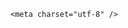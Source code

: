 <!DOCTYPE html>
<html lang="zh-CN">

<head>
    
<title>女子家门口被“精神病患者”刺10刀身亡，嫌犯曾多次滋扰住户，这种人怎么管？物业应担责吗？_腾讯新闻</title>
<meta name="keywords" content="精神病患者,嫌犯,刀具,刑事责任能力,居民">
<meta name="description" content="成都27岁女子在家门口遇害一案有了新进展。5月24日，南都记者从被害人母亲处获悉，该案将于27日9时30分在成都市中级人民法院公开审理。起诉书提到，被告人梁某某无故滋扰他人并持刀故意剥夺他人生命，其行为已触犯刑法，应当以故意杀人罪追究其刑事责任。被害人母亲表示，女儿已经入土为安。母女二人的聊天记录。被告人曾多...">
<meta name="author" content="腾讯网">
<meta name="copyright" content="Copyright 1998 - 2025 Tencent. All Rights Reserved">
<meta property="og:type" content="news" />

<meta property="og:title" content="女子家门口被“精神病患者”刺10刀身亡，嫌犯曾多次滋扰住户，这种人怎么管？物业应担责吗？_腾讯新闻" />
<meta property="og:description" content="成都27岁女子在家门口遇害一案有了新进展。5月24日，南都记者从被害人母亲处获悉，该案将于27日9时30分在成都市中级人民法院公开审理。起诉书提到，被告人梁某某无故滋扰他人并持刀故意剥夺他人生命，其行为已触犯刑法，应当以故意杀人罪追究其刑事责任。被害人母亲表示，女儿已经入土为安。母女二人的聊天记录。被告人曾多..." />
<meta property="og:url" content="https://news.qq.com/rain/a/20250524Q0404Z00" />
<meta property="og:image" content="https://inews.gtimg.com/news_ls/OkRddqRmwuzgMUOsS-tZ9yJlFyChEsIe55NKoLbG9457sAA_640330/0" />
<meta property="article:author" content="" />
<meta property="article:published_time" content="2025-05-26 11:50:49" />
<meta property="category" content="" />

    <meta charset="utf-8" />
<meta http-equiv="X-UA-Compatible" content="IE=Edge" />
<meta name="viewport" content="width=device-width, initial-scale=1, shrink-to-fit=no" />
<link rel="dns-prefetch" href="mat1.gtimg.com">
<link rel="dns-prefetch" href="i.news.qq.com">
<link rel="shortcut icon" href="https://mat1.gtimg.com/qqcdn/qqindex2021/favicon.ico">
<script nomodule="true" src="https://mat1.gtimg.com/qqcdn/qqindex2021/common-static/20240515201444/core3-37-1.min.js"></script>
<script>
  try {
    if (!window.IntersectionObserver) {
      var observerScript = document.createElement('script');
      observerScript.src = "https://mat1.gtimg.com/qqcdn/qqindex2021/common-static/20241024141058/intersection-observer-polyfill.js";
      document.head.appendChild(observerScript);
    }
  } catch (error) {}
</script>

<script>
  try {
    if (!Element.prototype.scrollTo) {
      var scrollScript = document.createElement('script');
      scrollScript.src = "https://mat1.gtimg.com/qqcdn/qqindex2021/common-static/20241025153001/scroll-behavior-polyfill.js";
      document.head.appendChild(scrollScript);
    }
  } catch (error) {}
</script>
<script>
  try {
    if ('scrollRestoration' in window.history) {
      window.history.scrollRestoration = 'manual';
    }
    window.isPcClient = Boolean(window.electron) && (
      window.navigator.userAgent.indexOf('pc-client') > 0 ||
      window.navigator.userAgent.indexOf('TencentNews') > 0
    );
  } catch {}
</script>
<script>
  try {
    if (window.isPcClient) {
      var bodyStyle = document.createElement('style');
      bodyStyle.innerText = 'body{ zoom: 0.95 }';
      document.head.appendChild(bodyStyle);
    }
  } catch {}
</script>
<script>
  window.DATA = {"detail_entry":{"is_orignal":1,"orignal_entry":1},"questionInfo":{"relate_extend_infos":[{"longtitle":"27岁女子在家门口被捅刺10刀身亡，嫌犯曾多次持刀敲门滋扰小区住户","picShowType":"90092","thumbnails_qqnews":["https://inews.gtimg.com/news_ls/O_cm4CAGYy1ZxmYkaiD5jLAzlAGncCGppjbXbkvA6i9rUAA_294195/0"],"title":"27岁女子在家门口被捅刺10刀身亡，嫌犯曾多次持刀敲门滋扰小区住户","url":"https://view.inews.qq.com/a/20250524A02VLR00","abstract":"成都27岁女子在家门口遇害一案有了新进展。5月24日，南都记者从被害人母亲处获悉，该案将于27日9时30分在成都市中级人民法院公开审理。起诉书提到，被告人梁某某无故滋扰他人并持刀故意剥夺他人生命，其行为已触犯刑法，应当以故意杀人罪追究其刑事责任。被害人母亲表示，女儿已经入土为安。母女二人的聊天记录。被告人曾多...","articletype":"0","id":"20250524A02VLR00"}],"thumbnails_qqnews":["https://inews.gtimg.com/om_ls/OOyqYNV0u8k4ecoy4xNDf6QGzFdxhWZTY3AxFdH9vjLXwAA_294195/0"],"title":"女子家门口被“精神病患者”刺10刀身亡，嫌犯曾多次滋扰住户，这种人怎么管？物业应担责吗？","url":"http://view.inews.qq.com/a/20250524Q0404Z00","abstract":"","id":"20250524Q0404Z00","longtitle":"女子在家门口被曾多次滋扰住户的“精神病”刺死，物业应担责吗？","question_short_title":"女子家门口被“精神病患者”刺10刀身亡，嫌犯曾多次滋扰住户，这种人怎么管？物业应担责吗？"},"url":"https://view.inews.qq.com/a/20250524Q0404Z00","commentid":"","content":null,"copyright_wording_share":"免责声明","shareDesc":"腾讯新闻","atype":232,"channelEntryJumpType":1,"relate_extend_infos":{"title":"27岁女子在家门口被捅刺10刀身亡，嫌犯曾多次持刀敲门滋扰小区住户","url":"http://view.inews.qq.com/a/20250524A02VLR00","abstract":"成都27岁女子在家门口遇害一案有了新进展。5月24日，南都记者从被害人母亲处获悉，该案将于27日9时30分在成都市中级人民法院公开审理。起诉书提到，被告人梁某某无故滋扰他人并持刀故意剥夺他人生命，其行为已触犯刑法，应当以故意杀人罪追究其刑事责任。被害人母亲表示，女儿已经入土为安。母女二人的聊天记录。被告人曾多...","id":"20250524A02VLR00","imgURL":"https://inews.gtimg.com/news_ls/O_cm4CAGYy1ZxmYkaiD5jLAzlAGncCGppjbXbkvA6i9rUAA_640330/0","imgURLSmall":"https://inews.gtimg.com/news_ls/O_cm4CAGYy1ZxmYkaiD5jLAzlAGncCGppjbXbkvA6i9rUAA_150120/0","longTitle":"27岁女子在家门口被捅刺10刀身亡，嫌犯曾多次持刀敲门滋扰小区住户"},"remarks":"","ret":0,"attribute":{},"enableDiffusion":1,"forbidCommentUpDown":0,"isSensitive":0,"already_answer":false,"adInfo":{"openAdsComment":1,"openAdsPhotos":1,"openAdsText":1,"openRelatedNewsAd":1,"openAds":1},"closeCommentBanner":0,"emojiSwitch":1,"id":"20250524Q0404Z00","is_deleted":0,"news_app_recommend_status":4,"news_update_time":1748258723,"ai_switch":true,"article_category":"229","copyright_share":"本文来自腾讯新闻客户端创作者，不代表腾讯新闻的观点和立场。","final_declare":["个人观点，仅供参考"],"iNewsRecommendLevel":1,"intro":"","likeInfo":0,"question_id":"","FadCid":"","abstract":"","extra_property":{"FeedbackDetailDisableInsert":1,"zanSkinType":""},"safe_cntl":{"emoticon_comment_mode":0,"close_share_pull":0,"close_all_ad":0,"close_all_emoticon_comment":0,"close_all_favorite":0,"close_all_rel":0,"close_comment_dislike":0,"close_global_news_sis":0,"close_relate_thing":0},"time":"2025-05-24 12:33:33","shareImg":"https://inews.gtimg.com/om_ls/OOyqYNV0u8k4ecoy4xNDf6QGzFdxhWZTY3AxFdH9vjLXwAA_870492/0","answer_num":1,"all_long_pic":1,"categoryrray":{"category_id":"229","sub_category_id":"529"},"content_words_num":40,"self_declare":{"declare":"个人观点，仅供参考"},"surl":"https://view.inews.qq.com/a/20250524Q0404Z00","title":"女子家门口被“精神病患者”刺10刀身亡，嫌犯曾多次滋扰住户，这种人怎么管？物业应担责吗？","card":{"uin":"ecbe89d289b6198c7996f16538ebc224f9","vip_icon_night":"http://inews.gtimg.com/newsapp_ls/0/14876052067/0","vip_type_new":"30012","cpLevel":2,"desc":"腾讯新闻问答课代表，结合当下热点新闻和网友热议，发现好问题，期待好回答。","update_frequency":"1970-01-01 08:00:00","vip_desc":"腾讯新闻问答课代表官方账号","chlid":"22983986","msgEntry":1,"vip_type":"30012","suid":"8QMc339d5IQeuTzY5QN3","liveInfo":{},"chlname":"问答课代表","icon":"https://inews.gtimg.com/om_ls/OPBO91JgEbYG-O62jC2hCRA_yoydsA8oEANb87pxgNxKgAA_200200/0","vip_place":"left","vip_icon":"http://inews.gtimg.com/newsapp_ls/0/14876051701/0"},"disableDeclare":1,"emojiRelatedSwitch":1,"cms_id":"20250524Q0404Z00","articleId":"20250526Q02ZQO00","article_type":232,"tags":"","desc":"成都27岁女子在家门口遇害一案有了新进展。5月24日，南都记者从被害人母亲处获悉，该案将于27日9时30分在成都市中级人民法院公开审理。起诉书提到，被告人梁某某无故滋扰他人并持刀故意剥夺他人生命，其行为已触犯刑法，应当以故意杀人罪追究其刑事责任。被害人母亲表示，女儿已经入土为安。母女二人的聊天记录。被告人曾多...","videoArr":[]};
</script>
<script>
  window.channelInfo = {"channelConfig":{"channelNav":[{"_auto_id":"1","active_alien_img":"","alien_img":"","channel_id":"news_news_home","is_local":"0","link":"https://www.qq.com","name_cn":"首页","name_en":"home"},{"_auto_id":"2","active_alien_img":"","alien_img":"","channel_id":"news_news_top","is_local":"0","link":"","name_cn":"要闻","name_en":"news"},{"_auto_id":"4","active_alien_img":"","alien_img":"","channel_id":"news_news_bj","is_local":"1","link":"","name_cn":"北京","name_en":"bj"},{"_auto_id":"5","active_alien_img":"","alien_img":"","channel_id":"news_news_finance","is_local":"0","link":"","name_cn":"财经","name_en":"finance"},{"_auto_id":"6","active_alien_img":"","alien_img":"","channel_id":"news_news_tech","is_local":"0","link":"","name_cn":"科技","name_en":"tech"},{"_auto_id":"7","active_alien_img":"","alien_img":"","channel_id":"tv","is_local":"0","link":"https://v.qq.com/channel/tv/?ptag=qqnews","name_cn":"电视剧","name_en":"tv"},{"_auto_id":"8","active_alien_img":"","alien_img":"","channel_id":"news_news_qa","is_local":"0","link":"","name_cn":"热问","name_en":"qa"},{"_auto_id":"9","active_alien_img":"","alien_img":"","channel_id":"news_news_ent","is_local":"0","link":"","name_cn":"娱乐","name_en":"ent"},{"_auto_id":"10","active_alien_img":"","alien_img":"","channel_id":"variety","is_local":"0","link":"https://v.qq.com/channel/variety/?ptag=qqnews","name_cn":"综艺","name_en":"variety"},{"_auto_id":"11","active_alien_img":"","alien_img":"","channel_id":"news_news_sports","is_local":"0","link":"","name_cn":"体育","name_en":"sports"},{"_auto_id":"13","active_alien_img":"","alien_img":"","channel_id":"news_news_nba","is_local":"0","link":"","name_cn":"NBA","name_en":"nba"},{"_auto_id":"14","active_alien_img":"","alien_img":"","channel_id":"news_news_world","is_local":"0","link":"","name_cn":"国际","name_en":"world"},{"_auto_id":"15","active_alien_img":"","alien_img":"","channel_id":"news_news_mil","is_local":"0","link":"","name_cn":"军事","name_en":"milite"},{"_auto_id":"16","active_alien_img":"","alien_img":"","channel_id":"news_news_auto","is_local":"0","link":"","name_cn":"汽车","name_en":"auto"},{"_auto_id":"17","active_alien_img":"","alien_img":"","channel_id":"news_news_house","is_local":"0","link":"","name_cn":"房产","name_en":"house"},{"_auto_id":"18","active_alien_img":"","alien_img":"","channel_id":"news_news_edu","is_local":"0","link":"","name_cn":"教育","name_en":"edu"},{"_auto_id":"19","active_alien_img":"","alien_img":"","channel_id":"news_news_antip","is_local":"0","link":"","name_cn":"健康","name_en":"health"},{"_auto_id":"20","active_alien_img":"","alien_img":"","channel_id":"news_news_video","is_local":"0","link":"","name_cn":"视频","name_en":"video"},{"_auto_id":"21","active_alien_img":"","alien_img":"","channel_id":"news_news_game","is_local":"0","link":"","name_cn":"游戏","name_en":"games"},{"_auto_id":"22","active_alien_img":"","alien_img":"","channel_id":"news_news_nchupin","is_local":"0","link":"","name_cn":"眼界","name_en":"chupin"},{"_auto_id":"24","active_alien_img":"","alien_img":"","channel_id":"news_news_football","is_local":"0","link":"","name_cn":"足球","name_en":"football"},{"_auto_id":"25","active_alien_img":"","alien_img":"","channel_id":"news_news_kepu","is_local":"0","link":"","name_cn":"科学","name_en":"kepu"},{"_auto_id":"26","active_alien_img":"","alien_img":"","channel_id":"news_news_digi","is_local":"0","link":"","name_cn":"数码","name_en":"digi"},{"_auto_id":"28","active_alien_img":"","alien_img":"","channel_id":"ymzx","is_local":"0","link":"https://gamer.qq.com/v2/cloudgame/game/96897?ichannel=txxwpc0Ftxxwpc1","name_cn":"元梦之星","name_en":"news_news_ymzx"},{"_auto_id":"31","active_alien_img":"","alien_img":"","channel_id":"movie","is_local":"0","link":"https://v.qq.com/channel/movie/?ptag=qqnews","name_cn":"电影","name_en":"movie"},{"_auto_id":"32","active_alien_img":"","alien_img":"","channel_id":"news_news_esport","is_local":"0","link":"","name_cn":"电竞","name_en":"esport"},{"_auto_id":"34","active_alien_img":"","alien_img":"","channel_id":"news_news_history","is_local":"0","link":"","name_cn":"历史","name_en":"history"},{"_auto_id":"35","active_alien_img":"","alien_img":"","channel_id":"news_news_baby","is_local":"0","link":"","name_cn":"育儿","name_en":"baby"},{"_auto_id":"36","active_alien_img":"","alien_img":"","channel_id":"hbjy","is_local":"0","link":"https://gp.qq.com/act/a20250421mnqlx/news.shtml","name_cn":"和平精英","name_en":"news_news_hbjy"},{"_auto_id":"37","active_alien_img":"","alien_img":"","channel_id":"cloud_gamer","is_local":"0","link":"https://gamer.qq.com/?ichannel=txxwpc0Ftxxwpc1","name_cn":"云游戏","name_en":"cloud_gamer"},{"_auto_id":"38","active_alien_img":"","alien_img":"","channel_id":"news_news_lic","is_local":"0","link":"","name_cn":"理财","name_en":"finance_licai"},{"_auto_id":"39","active_alien_img":"","alien_img":"","channel_id":"news_news_istock","is_local":"0","link":"","name_cn":"股票","name_en":"finance_stock"},{"_auto_id":"40","active_alien_img":"","alien_img":"","channel_id":"ren_min_shi_pin","is_local":"0","link":"https://news.qq.com/omn/author/8QMd3Hld74cbujbY?tab=om_video","name_cn":"人民视频","name_en":"ren_min_shi_pin"},{"_auto_id":"41","active_alien_img":"","alien_img":"","channel_id":"news_news_weather","is_local":"0","link":"https://tianqi.qq.com/index.htm","name_cn":"天气","name_en":"weather"}]}};
</script>
<script>
  window.articleConfig = {"rightConfig":[{"_auto_id":"1","category_key":"default","modules":"{\"moduleList\":[{\"title\":\"精选视频\",\"id\":\"video_album\",\"videoType\":\"tag\",\"videoId\":\"aUepxrtchGM=\"},{\"title\":\"下载条\",\"id\":\"download_banner\",\"isSticky\":1},{\"title\":\"热点榜\",\"id\":\"hot_rank_list\",\"isSticky\":1},{\"title\":\"广告推广\",\"id\":\"ssp_ad_module\",\"category\":\"ad_ssp\",\"loid\":\"109\",\"isSticky\":1}]}"}],"tonglanAdConfig":[],"bottomConfig":[],"videoAdConfig":[],"rightGameConfig":[]};
</script>
<script src="https://mat1.gtimg.com/www/js/emonitor/custom_ed041a23.js" charset="utf-8"></script>
<script>
  try {
    window.emonitorIns = emonitor.create({
      name: 'newsqq_quesionArticle',
      atta: {
        name: 'newsqq',
      },
      mode: '007',
    });
  } catch (err) {
    console.warn(err);
  }
</script>
<link href="https://mat1.gtimg.com/qqcdn/qqindex2021/common-static/hel/qqnews-pc-dc_20250515055953/static/css/qa.css" rel="stylesheet">

<script>window.__HEL_PRESET_META__={"qqnews-pc-components":{"app":{"id":1366,"name":"qqnews-pc-components","app_group_name":"qqnews-pc-components","proj_ver":{"map":{},"utime":0},"online_version":"qqnews-pc-components_20250515055747","build_version":"qqnews-pc-components_20250520070753","update_at":"2025-05-20T11:08:42.000Z","desc":"set by [init], from container [formal.pc.dc.tj100993] worker [1]"},"version":{"sub_app_name":"qqnews-pc-components","sub_app_version":"qqnews-pc-components_20250520070753","src_map":{"webDirPath":"https://mat1.gtimg.com/qqcdn/qqindex2021/common-static/hel/qqnews-pc-components_20250520070753","htmlIndexSrc":"https://mat1.gtimg.com/qqcdn/qqindex2021/common-static/hel/qqnews-pc-components_20250520070753/index.html","extractMode":"all","iframeSrc":"","chunkCssSrcList":["https://mat1.gtimg.com/qqcdn/qqindex2021/common-static/hel/qqnews-pc-components_20250520070753/static/css/index.css"],"chunkJsSrcList":["https://mat1.gtimg.com/qqcdn/qqindex2021/common-static/hel/qqnews-pc-components_20250520070753/static/js/index.js"],"staticCssSrcList":[],"staticJsSrcList":["https://mat1.gtimg.com/qqcdn/qqindex2021/static/20231212123233/react.production.min.js","https://mat1.gtimg.com/qqcdn/qqindex2021/static/20231212123233/react-dom.production.min.js","https://mat1.gtimg.com/qqcdn/qqindex2021/common-static/hel/hel-base-v16.js"],"relativeCssSrcList":[],"relativeJsSrcList":[],"privCssSrcList":[],"srvModSrcList":[],"srvModSrcIndex":"","headAssetList":[{"tag":"staticScript","append":false,"attrs":{"src":"https://mat1.gtimg.com/qqcdn/qqindex2021/static/20231212123233/react.production.min.js"}},{"tag":"staticScript","append":false,"attrs":{"src":"https://mat1.gtimg.com/qqcdn/qqindex2021/static/20231212123233/react-dom.production.min.js"}},{"tag":"staticScript","append":false,"attrs":{"src":"https://mat1.gtimg.com/qqcdn/qqindex2021/common-static/hel/hel-base-v16.js"}},{"tag":"script","append":true,"attrs":{"src":"https://mat1.gtimg.com/qqcdn/qqindex2021/common-static/hel/qqnews-pc-components_20250520070753/static/js/index.js","defer":""}},{"tag":"link","append":true,"attrs":{"href":"https://mat1.gtimg.com/qqcdn/qqindex2021/common-static/hel/qqnews-pc-components_20250520070753/static/css/index.css","rel":"stylesheet"}}],"bodyAssetList":[]},"update_at":"2025-05-20T11:08:42.000Z","create_at":"2025-05-20T11:08:42.000Z","_worker_id":"1","_is_backup":true}}}</script>
<script>window.__VIEW_PATH__="question.ejs";</script>
</head>

<body id="dc-question-body">
  <div id="root"></div>
    <iframe style="display: none;" src="https://i.news.qq.com/web_backend/getWebPacUid"></iframe>
<script src="https://mat1.gtimg.com/qqcdn/qqindex2021/common-static/20240805160928/react.production.min.js"></script>
<script src="https://mat1.gtimg.com/qqcdn/qqindex2021/common-static/20240805160928/react-dom.production.min.js"></script>
<script src="https://mat1.gtimg.com/qqcdn/qqindex2021/common-static/20241018171503/universal-report.min.js"></script>
<script defer type="text/javascript" src="https://mat1.gtimg.com/qqcdn/qqindex2021/libs/barrier/aria.js?appid=9327b8b06379d9d1728bbfbe2025ef9c" charset="utf-8"></script>
<script defer src="https://t.captcha.qq.com/TCaptcha.js"></script>
<script>document.cookie="hel_err=;path=/;";</script>
<script src="https://mat1.gtimg.com/qqcdn/qqindex2021/common-static/hel/hel-base-v16.js"></script>
<script src="https://mat1.gtimg.com/qqcdn/qqindex2021/common-static/hel/qqnews-pc-hel-entry_20250117174052/static/js/index.js"></script>
<link rel="preload" href="https://mat1.gtimg.com/qqcdn/qqindex2021/common-static/hel/qqnews-pc-dc_20250515055953/static/js/qa.js" as="script">
<link rel="preload" href="https://mat1.gtimg.com/qqcdn/qqindex2021/common-static/hel/qqnews-pc-components_20250520070753/static/js/index.js" as="script">
<script>window.loadProject("https://mat1.gtimg.com/qqcdn/qqindex2021/common-static/hel/qqnews-pc-dc_20250515055953/static/js/qa.js");</script>
<iframe id="videoFrame" style="display: none;" src="https://video.qq.com/cookie/sync_qqnews.html"></iframe>
</body>

</html>
